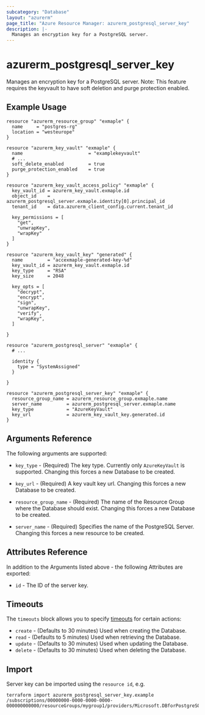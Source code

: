 ```yaml
---
subcategory: "Database"
layout: "azurerm"
page_title: "Azure Resource Manager: azurerm_postgresql_server_key"
description: |-
  Manages an encryption key for a PostgreSQL server.
---
```


# azurerm_postgresql_server_key

Manages an encryption key for a PostgreSQL server.
Note: This feature requires the keyvault to have soft deletion and purge protection enabled.

## Example Usage

```hcl
resource "azurerm_resource_group" "exmaple" {
  name     = "postgres-rg"
  location = "westeurope"
}

resource "azurerm_key_vault" "exmaple" {
  name                        = "examplekeyvault"
  # ...  
  soft_delete_enabled         = true
  purge_protection_enabled    = true
}

resource "azurerm_key_vault_access_policy" "exmaple" {
  key_vault_id = azurerm_key_vault.exmaple.id
  object_id    = azurerm_postgresql_server.exmaple.identity[0].principal_id
  tenant_id    = data.azurerm_client_config.current.tenant_id

  key_permissions = [
    "get", 
    "unwrapKey", 
    "wrapKey"
  ]
}

resource "azurerm_key_vault_key" "generated" {
  name         = "accexmaple-generated-key-%d"
  key_vault_id = azurerm_key_vault.exmaple.id
  key_type     = "RSA"
  key_size     = 2048

  key_opts = [
    "decrypt",
    "encrypt",
    "sign",
    "unwrapKey",
    "verify",
    "wrapKey",
  ]

}

resource "azurerm_postgresql_server" "exmaple" {
  # ...

  identity {
    type = "SystemAssigned"
  }

}

resource "azurerm_postgresql_server_key" "exmaple" {
  resource_group_name = azurerm_resource_group.exmaple.name
  server_name         = azurerm_postgresql_server.exmaple.name
  key_type            = "AzureKeyVault"
  key_url             = azurerm_key_vault_key.generated.id
}
```

## Arguments Reference

The following arguments are supported:

* `key_type` - (Required) The key type. Currently only `AzureKeyVault` is supported. Changing this forces a new Database to be created.

* `key_url` - (Required) A key vault key url. Changing this forces a new Database to be created.

* `resource_group_name` - (Required) The name of the Resource Group where the Database should exist. Changing this forces a new Database to be created.

* `server_name` - (Required) Specifies the name of the PostgreSQL Server. Changing this forces a new resource to be created.

## Attributes Reference

In addition to the Arguments listed above - the following Attributes are exported: 

* `id` - The ID of the server key.

## Timeouts

The `timeouts` block allows you to specify [timeouts](https://www.terraform.io/docs/configuration/resources.html#timeouts) for certain actions:

* `create` - (Defaults to 30 minutes) Used when creating the Database.
* `read` - (Defaults to 5 minutes) Used when retrieving the Database.
* `update` - (Defaults to 30 minutes) Used when updating the Database.
* `delete` - (Defaults to 30 minutes) Used when deleting the Database.

## Import

Server key can be imported using the `resource id`, e.g.

```shell
terraform import azurerm_postgresql_server_key.example /subscriptions/00000000-0000-0000-0000-000000000000/resourceGroups/mygroup1/providers/Microsoft.DBforPostgreSQL/servers/server1/keys/key1
```
